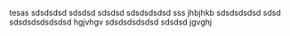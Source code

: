tesas
sdsdsdsd
sdsdsd
sdsdsd
sdsdsdsdsd
sss
jhbjhkb
sdsdsdsdsd
sdsd
sdsdsdsdsdsdsd
hgjvhgv
sdsdsdsdsdsd
sdsdsd
jgvghj
